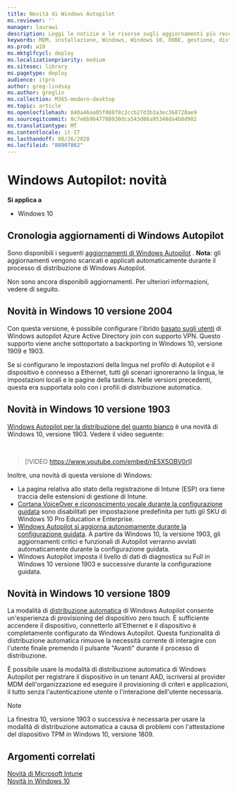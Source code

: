 ```yaml
---
title: Novità di Windows Autopilot
ms.reviewer: ''
manager: laurawi
description: Leggi le notizie e le risorse sugli aggiornamenti più recenti e le versioni precedenti di Windows Autopilot.
keywords: MDM, installazione, Windows, Windows 10, OOBE, gestione, distribuzione, Autopilot, ZTD, zero-touch, partner, msfb, Intune
ms.prod: w10
ms.mktglfcycl: deploy
ms.localizationpriority: medium
ms.sitesec: library
ms.pagetype: deploy
audience: itpro
author: greg-lindsay
ms.author: greglin
ms.collection: M365-modern-desktop
ms.topic: article
ms.openlocfilehash: 840a46aa05f088f8c2ccb27d3b3a3ec368728ae9
ms.sourcegitcommit: 0c7e6b9b47788930dca543d86a95348da4b0d902
ms.translationtype: MT
ms.contentlocale: it-IT
ms.lasthandoff: 08/26/2020
ms.locfileid: "88907862"
---
```

# <a name="windows-autopilot-whats-new"></a>Windows Autopilot: novità

**Si applica a**

-   Windows 10

## <a name="windows-autopilot-update-history"></a>Cronologia aggiornamenti di Windows Autopilot

Sono disponibili i seguenti [aggiornamenti di Windows Autopilot](autopilot-update.md) . **Nota**: gli aggiornamenti vengono scaricati e applicati automaticamente durante il processo di distribuzione di Windows Autopilot. 

Non sono ancora disponibili aggiornamenti. Per ulteriori informazioni, vedere di seguito.

## <a name="new-in-windows-10-version-2004"></a>Novità in Windows 10 versione 2004

Con questa versione, è possibile configurare l'ibrido [basato sugli utenti](user-driven.md) di Windows autopilot Azure Active Directory join con supporto VPN. Questo supporto viene anche sottoportato a backporting in Windows 10, versione 1909 e 1903.

Se si configurano le impostazioni della lingua nel profilo di Autopilot e il dispositivo è connesso a Ethernet, tutti gli scenari ignoreranno la lingua, le impostazioni locali e le pagine della tastiera. Nelle versioni precedenti, questa era supportata solo con i profili di distribuzione automatica.

## <a name="new-in-windows-10-version-1903"></a>Novità in Windows 10 versione 1903

[Windows Autopilot per la distribuzione del guanto bianco](white-glove.md) è una novità di Windows 10, versione 1903. Vedere il video seguente:

<br>

> [!VIDEO https://www.youtube.com/embed/nE5XSOBV0rI]

Inoltre, una novità di questa versione di Windows:
- La pagina relativa allo stato della registrazione di Intune (ESP) ora tiene traccia delle estensioni di gestione di Intune.
- [Cortana VoiceOver e riconoscimento vocale durante la configurazione guidata](windows-autopilot-scenarios.md#cortana-voiceover-and-speech-recognition-during-oobe) sono disabilitati per impostazione predefinita per tutti gli SKU di Windows 10 Pro Education e Enterprise.
- [Windows Autopilot si aggiorna autonomamente durante la configurazione guidata](windows-autopilot-scenarios.md#windows-autopilot-is-self-updating-during-oobe). A partire da Windows 10, la versione 1903, gli aggiornamenti critici e funzionali di Autopilot verranno avviati automaticamente durante la configurazione guidata.
- Windows Autopilot imposta il livello di dati di diagnostica su Full in Windows 10 versione 1903 e successive durante la configurazione guidata. 

## <a name="new-in-windows-10-version-1809"></a>Novità in Windows 10 versione 1809

La modalità di [distribuzione automatica](self-deploying.md) di Windows Autopilot consente un'esperienza di provisioning del dispositivo zero touch. È sufficiente accendere il dispositivo, connetterlo all'Ethernet e il dispositivo è completamente configurato da Windows Autopilot. Questa funzionalità di distribuzione automatica rimuove la necessità corrente di interagire con l'utente finale premendo il pulsante "Avanti" durante il processo di distribuzione. 

È possibile usare la modalità di distribuzione automatica di Windows Autopilot per registrare il dispositivo in un tenant AAD, iscriversi al provider MDM dell'organizzazione ed eseguire il provisioning di criteri e applicazioni, il tutto senza l'autenticazione utente o l'interazione dell'utente necessaria. 

>[!NOTE]
>La finestra 10, versione 1903 o successiva è necessaria per usare la modalità di distribuzione automatica a causa di problemi con l'attestazione del dispositivo TPM in Windows 10, versione 1809.

## <a name="related-topics"></a>Argomenti correlati

[Novità di Microsoft Intune](/intune/whats-new)<br>
[Novità in Windows 10](/windows/whats-new/)